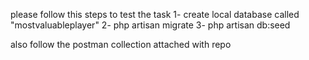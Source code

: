 please follow this steps to test the task
1- create local database called "mostvaluableplayer"
2- php artisan migrate
3- php artisan db:seed

also follow the postman collection attached with repo
